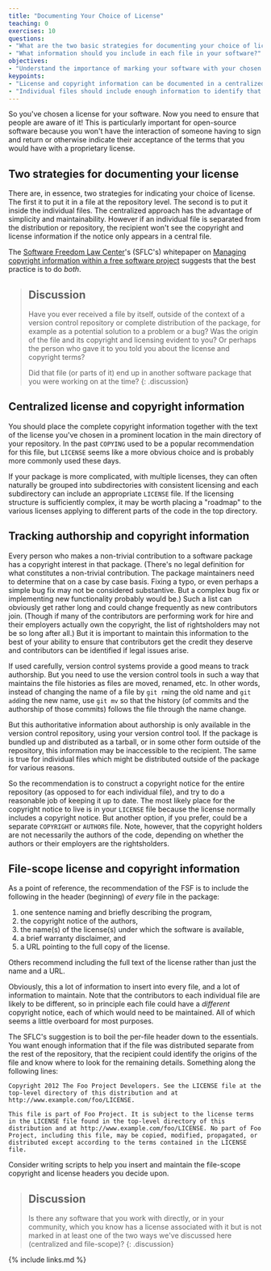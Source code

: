 ```yaml
---
title: "Documenting Your Choice of License"
teaching: 0
exercises: 10
questions:
- "What are the two basic strategies for documenting your choice of license?"
- "What information should you include in each file in your software?"
objectives:
- "Understand the importance of marking your software with your chosen license and copyright information."
keypoints:
- "License and copyright information can be documented in a centralized manner (at the repository level) and within individual files."
- "Individual files should include enough information to identify that they are copyrighted and licensed and point the recipient to the details."
---
```


So you've chosen a license for your software.
Now you need to ensure that people are aware of it!
This is particularly important for open-source software because you won't have the interaction of someone having to sign and return or otherwise indicate their acceptance of the terms that you would have with a proprietary license.

## Two strategies for documenting your license

There are, in essence, two strategies for indicating your choice of license.  
The first it to put it in a file at the repository level.
The second is to put it inside the individual files.
The centralized approach has the advantage of simplicity and maintainability.
However if an individual file is separated from the distribution or repository, the recipient won't see the copyright and license information if the notice only appears in a central file. 

The [Software Freedom Law Center](https://softwarefreedom.org/)'s (SFLC's) whitepaper on [Managing copyright information within a free software project](https://softwarefreedom.org/resources/2012/ManagingCopyrightInformation.html) suggests that the best practice is to do *both*.

> ## Discussion
> 
> Have you ever received a file by itself, outside of the context of a version control repository or complete distribution of the package, for example as a potential solution to a problem or a bug?  Was the origin of the file and its copyright and licensing evident to you?  Or perhaps the person who gave it to you told you about the license and copyright terms?
>
> Did that file (or parts of it) end up in another software package that you were working on at the time?
{: .discussion}

## Centralized license and copyright information

You should place the complete copyright information together with the text of the license you've chosen in a prominent location in the main directory of your repository.
In the past `COPYING` used to be a popular recommendation for this file, but `LICENSE` seems like a more obvious choice and is probably more commonly used these days.

If your package is more complicated, with multiple licenses, they can often naturally be grouped into subdirectories with consistent licensing and each subdirectory can include an appropriate `LICENSE` file.
If the licensing structure is sufficiently complex, it may be worth placing a "roadmap" to the various licenses applying to different parts of the code in the top directory.

## Tracking authorship and copyright information

Every person who makes a non-trivial contribution to a software package has a copyright interest in that package.
(There's no legal definition for what constitutes a non-trivial contribution.  The package maintainers need to determine that on a case by case basis.  Fixing a typo, or even perhaps a simple bug fix may not be considered substantive.  But a complex bug fix or implementing new functionality probably would be.)
Such a list can obviously get rather long and could change frequently as new contributors join.
(Though if many of the contributors are performing work for hire and their employers actually own the copyright, the list of rightsholders may not be so long after all.)
But it is important to maintain this information to the best of your ability to ensure that contributors get the credit they deserve and contributors can be identified if legal issues arise.

If used carefully, version control systems provide a good means to track authorship.
But you need to use the version control tools in such a way that maintains the file histories as files are moved, renamed, etc.
In other words, instead of changing the name of a file by `git rm`ing the old name and `git add`ing the new name, use `git mv` so that the history (of commits and the authorship of those commits) follows the file through the name change.

But this authoritative information about authorship is only available in the version control repository, using your version control tool.
If the package is bundled up and distributed as a tarball, or in some other form outside of the repository, this information may be inaccessible to the recipient.
The same is true for individual files which might be distributed outside of the package for various reasons.

So the recommendation is to construct a copyright notice for the entire repository (as opposed to for each individual file), and try to do a reasonable job of keeping it up to date.
The most likely place for the copyright notice to live is in your `LICENSE` file because the license normally includes a copyright notice.
But another option, if you prefer, could be a separate `COPYRIGHT` or `AUTHORS` file.
Note, however, that the copyright holders are not necessarily the authors of the code, depending on whether the authors or their employers are the rightsholders.

## File-scope license and copyright information

As a point of reference, the recommendation of the FSF is to include the following in the header (beginning) of *every* file in the package:

1. one sentence naming and briefly describing the program,
2. the copyright notice of the authors,
3. the name(s) of the license(s) under which the software is available,
4. a brief warranty disclaimer, and
5. a URL pointing to the full copy of the license.

Others recommend including the full text of the license rather than just the name and a URL.

Obviously, this a lot of information to insert into every file, and a lot of information to maintain.
Note that the contributors to each individual file are likely to be different, so in principle each file could have a *different* copyright notice, each of which would need to be maintained.
All of which seems a little overboard for most purposes. 

The SFLC's suggestion is to boil the per-file header down to the essentials.
You want enough information that if the file was distributed separate from the rest of the repository, that the recipient could identify the origins of the file and know where to look for the remaining details.
Something along the following lines:

```
Copyright 2012 The Foo Project Developers. See the LICENSE file at the top-level directory of this distribution and at http://www.example.com/foo/LICENSE.

This file is part of Foo Project. It is subject to the license terms in the LICENSE file found in the top-level directory of this distribution and at http://www.example.com/foo/LICENSE. No part of Foo Project, including this file, may be copied, modified, propagated, or distributed except according to the terms contained in the LICENSE file.
```

Consider writing scripts to help you insert and maintain the file-scope copyright and license headers you decide upon.

> ## Discussion
>
> Is there any software that you work with directly, or in your community, which you know has a license associated with it but is not marked in at least one of the two ways we've discussed here (centralized and file-scope)?
{: .discussion}

{% include links.md %}
